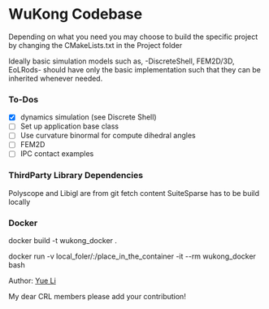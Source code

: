 # WuKong Codebase

Depending on what you need you may choose to build the specific project by changing the CMakeLists.txt in the Project folder

Ideally basic simulation models such as,
-DiscreteShell, FEM2D/3D, EoLRods-
should have only the basic implementation such that they can be inherited whenever needed. 

### To-Dos
- [x] dynamics simulation (see Discrete Shell)
- [ ] Set up application base class
- [ ] Use curvature binormal for compute dihedral angles
- [ ] FEM2D
- [ ] IPC contact examples

### ThirdParty Library Dependencies
Polyscope and Libigl are from git fetch content
SuiteSparse has to be build locally

### Docker
docker build -t wukong_docker .

docker run -v local_foler/:/place_in_the_container -it --rm wukong_docker bash

Author: [Yue Li](https://liyuesolo.github.io/)

My dear CRL members please add your contribution!
